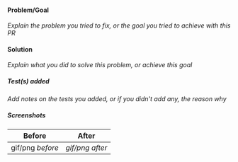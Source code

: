 #### Problem/Goal

_Explain the problem you tried to fix, or the goal you tried to achieve with this PR_

#### Solution

_Explain what you did to solve this problem, or achieve this goal_

##### Test(s) added 

_Add notes on the tests you added, or if you didn't add any, the reason why_

##### Screenshots

| Before | After |
| ------ | ----- |
| gif/png _before_ | _gif/png after_ |